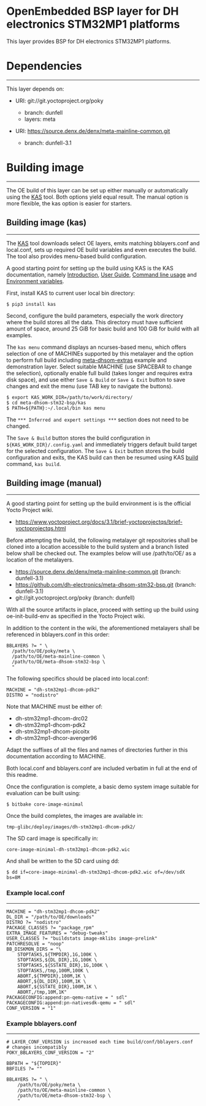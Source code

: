 OpenEmbedded BSP layer for DH electronics STM32MP1 platforms
============================================================

This layer provides BSP for DH electronics STM32MP1 platforms.

# Dependencies
--------------

This layer depends on:

* URI: git://git.yoctoproject.org/poky
  - branch: dunfell
  - layers: meta

* URI: https://source.denx.de/denx/meta-mainline-common.git
  - branch: dunfell-3.1

# Building image
----------------

The OE build of this layer can be set up either manually or automatically using
the [KAS](https://github.com/siemens/kas) tool. Both options yield equal result.
The manual option is more flexible, the kas option is easier for starters.

## Building image (kas)
-----------------------

The [KAS](https://github.com/siemens/kas) tool downloads select OE layers, emits
matching bblayers.conf and local.conf, sets up required OE build variables and
even executes the build. The tool also provides menu-based build configuration.

A good starting point for setting up the build using KAS is the KAS documentation,
namely [Introduction](https://kas.readthedocs.io/en/latest/intro.html),
[User Guide](https://kas.readthedocs.io/en/latest/userguide.html),
[Command line usage](https://kas.readthedocs.io/en/latest/command-line.html) and
[Environment variables](https://kas.readthedocs.io/en/latest/command-line.html#environment-variables).

First, install KAS to current user local bin directory:

```
$ pip3 install kas
```

Second, configure the build parameters, especially the work directory where the
build stores all the data. This directory must have sufficient amount of space,
around 25 GiB for basic build and 100 GiB for build with all examples.

The `kas menu` command displays an ncurses-based menu, which offers selection of
one of MACHINEs supported by this metalayer and the option to perform full build
including [meta-dhsom-extras](https://github.com/dh-electronics/meta-dhsom-extras)
example and demonstration layer. Select suitable MACHINE (use SPACEBAR to change
the selection), optionally enable full build (takes longer and requires extra
disk space), and use either `Save & Build` or `Save & Exit` button to save
changes and exit the menu (use TAB key to navigate the buttons).

```
$ export KAS_WORK_DIR=/path/to/work/directory/
$ cd meta-dhsom-stm32-bsp/kas
$ PATH=${PATH}:~/.local/bin kas menu
```

The `*** Inferred and expert settings ***` section does not need to be changed.

The `Save & Build` button stores the build configuration in `${KAS_WORK_DIR}/.config.yaml`
and immediately triggers default build target for the selected configuration.
The `Save & Exit` button stores the build configuration and exits, the KAS build
can then be resumed using KAS [build](https://kas.readthedocs.io/en/latest/command-line.html#build)
command, `kas build`.

## Building image (manual)
--------------------------

A good starting point for setting up the build environment is is the official
Yocto Project wiki.

* https://www.yoctoproject.org/docs/3.1/brief-yoctoprojectqs/brief-yoctoprojectqs.html

Before attempting the build, the following metalayer git repositories shall
be cloned into a location accessible to the build system and a branch listed
below shall be checked out. The examples below will use /path/to/OE/ as a
location of the metalayers.

* https://source.denx.de/denx/meta-mainline-common.git			(branch: dunfell-3.1)
* https://github.com/dh-electronics/meta-dhsom-stm32-bsp.git		(branch: dunfell-3.1)
* git://git.yoctoproject.org/poky					(branch: dunfell)

With all the source artifacts in place, proceed with setting up the build
using oe-init-build-env as specified in the Yocto Project wiki.

In addition to the content in the wiki, the aforementioned metalayers shall
be referenced in bblayers.conf in this order:

```
BBLAYERS ?= " \
  /path/to/OE/poky/meta \
  /path/to/OE/meta-mainline-common \
  /path/to/OE/meta-dhsom-stm32-bsp \
  "
```

The following specifics should be placed into local.conf:

```
MACHINE = "dh-stm32mp1-dhcom-pdk2"
DISTRO = "nodistro"
```

Note that MACHINE must be either of:

* dh-stm32mp1-dhcom-drc02
* dh-stm32mp1-dhcom-pdk2
* dh-stm32mp1-dhcom-picoitx
* dh-stm32mp1-dhcor-avenger96

Adapt the suffixes of all the files and names of directories further in
this documentation according to MACHINE.

Both local.conf and bblayers.conf are included verbatim in full at the end
of this readme.

Once the configuration is complete, a basic demo system image suitable for
evaluation can be built using:

```
$ bitbake core-image-minimal
```

Once the build completes, the images are available in:

```
tmp-glibc/deploy/images/dh-stm32mp1-dhcom-pdk2/
```

The SD card image is specifically in:

```
core-image-minimal-dh-stm32mp1-dhcom-pdk2.wic
```

And shall be written to the SD card using dd:

```
$ dd if=core-image-minimal-dh-stm32mp1-dhcom-pdk2.wic of=/dev/sdX bs=8M
```

### Example local.conf
----------------------
```
MACHINE = "dh-stm32mp1-dhcom-pdk2"
DL_DIR = "/path/to/OE/downloads"
DISTRO ?= "nodistro"
PACKAGE_CLASSES ?= "package_rpm"
EXTRA_IMAGE_FEATURES = "debug-tweaks"
USER_CLASSES ?= "buildstats image-mklibs image-prelink"
PATCHRESOLVE = "noop"
BB_DISKMON_DIRS = "\
    STOPTASKS,${TMPDIR},1G,100K \
    STOPTASKS,${DL_DIR},1G,100K \
    STOPTASKS,${SSTATE_DIR},1G,100K \
    STOPTASKS,/tmp,100M,100K \
    ABORT,${TMPDIR},100M,1K \
    ABORT,${DL_DIR},100M,1K \
    ABORT,${SSTATE_DIR},100M,1K \
    ABORT,/tmp,10M,1K"
PACKAGECONFIG:append:pn-qemu-native = " sdl"
PACKAGECONFIG:append:pn-nativesdk-qemu = " sdl"
CONF_VERSION = "1"
```

### Example bblayers.conf
-------------------------
```
# LAYER_CONF_VERSION is increased each time build/conf/bblayers.conf
# changes incompatibly
POKY_BBLAYERS_CONF_VERSION = "2"

BBPATH = "${TOPDIR}"
BBFILES ?= ""

BBLAYERS ?= " \
	/path/to/OE/poky/meta \
	/path/to/OE/meta-mainline-common \
	/path/to/OE/meta-dhsom-stm32-bsp \
	"
```
